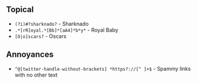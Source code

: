 Topical
-----------
* `(?i)#?sharknado?` - Sharknado
* `.*[rR]oyal.*[Bb]*[aA4]*b*y*` - Royal Baby
* `[O|o]scars?` - Oscars

Annoyances
----------
* `^@[twitter-handle-without-brackets] *https?://[^ ]+$` - Spammy links with no other text
